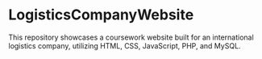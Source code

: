 # LogisticsCompanyWebsite
This repository showcases a coursework website built for an international logistics company, utilizing HTML, CSS, JavaScript, PHP, and MySQL.
